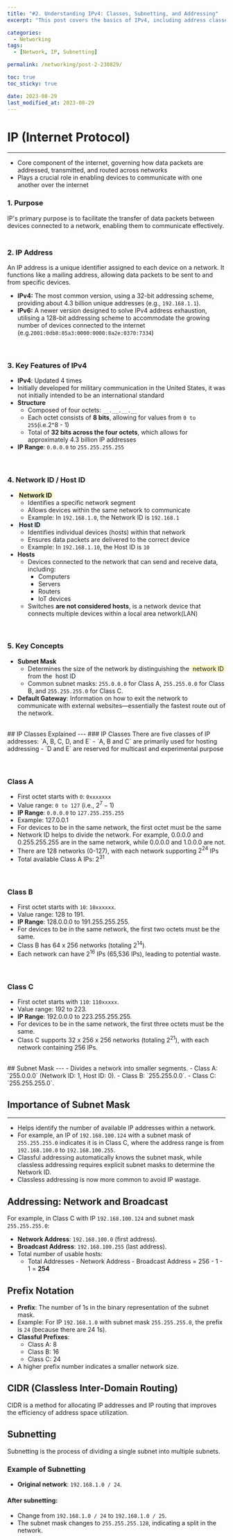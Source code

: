 ```yaml
---
title: "#2. Understanding IPv4: Classes, Subnetting, and Addressing"
excerpt: "This post covers the basics of IPv4, including address classes, subnetting, and network identification. It provides essential knowledge for effective networking and device communication."

categories:
  - Networking
tags:
  - [Network, IP, Subnetting]

permalink: /networking/post-2-230829/

toc: true
toc_sticky: true

date: 2023-08-29
last_modified_at: 2023-08-29
---
```

# IP (Internet Protocol)
---
- Core component of the internet, governing how data packets are addressed, transmitted, and routed across networks
- Plays a crucial role in enabling devices to communicate with one another over the internet

### 1. Purpose
IP's primary purpose is to facilitate the transfer of data packets between devices connected to a network, enabling them to communicate effectively.
　

### 2. IP Address
An IP address is a unique identifier assigned to each device on a network. It functions like a mailing address, allowing data packets to be sent to and from specific devices.<br>
- **IPv4:** The most common version, using a 32-bit addressing scheme, providing about 4.3 billion unique addresses (e.g., `192.168.1.1`).
- **IPv6:** A newer version designed to solve IPv4 address exhaustion, utilising a 128-bit addressing scheme to accommodate the growing number of devices connected to the internet (e.g.`2001:0db8:85a3:0000:0000:8a2e:0370:7334`)

　
### 3. Key Features of IPv4
- **IPv4**: Updated 4 times
- Initially developed for military communication in the United States, it was not initially intended to be an international standard
- **Structure**
    - Composed of four octets: `__.__.__.__`
    - Each octet consists of **8 bits**, allowing for values from `0 to 255`(i.e.2^8 - 1)
    - Total of **32 bits across the four octets**, which allows for approximately 4.3 billion IP addresses
- **IP Range**: `0.0.0.0` to `255.255.255.255`

　
### 4. Network ID / Host ID
- <span style="background-color:#FFFACD"> **&nbsp;Network ID&nbsp;** </span>
    - Identifies a specific network segment
    - Allows devices within the same network to communicate
    - Example: In `192.168.1.0`, the Network ID is `192.168.1`
- <span style="background-color:#F0F8FF"> **&nbsp;Host ID&nbsp;** </span>
    - Identifies individual devices (hosts) within that network
    - Ensures data packets are delivered to the correct device
    - Example: In `192.168.1.10`, the Host ID is `10`
- **Hosts**
    - Devices connected to the network that can send and receive data, including:
        - Computers
        - Servers
        - Routers
        - IoT devices
    - Switches **are not considered hosts**, is a network device that connects multiple devices within a local area network(LAN)

　
### 5. Key Concepts
- **Subnet Mask**
    - Determines the size of the network by distinguishing the <span style="background-color:#FFFACD"> &nbsp;network ID&nbsp; </span> from the <span style="background-color:#F0F8FF"> &nbsp;host ID&nbsp; </span>
    - Common subnet masks: `255.0.0.0` for Class A, `255.255.0.0` for Class B, and `255.255.255.0` for Class C.
- **Default Gateway**: Information on how to exit the network to communicate with external websites—essentially the fastest route out of the network.

<br>
## IP Classes Explained
---
### IP Classes
There are five classes of IP addresses: `A, B, C, D, and E`
- `A, B and C` are primarily used for hosting addressing
- `D and E` are reserved for multicast and experimental purpose

　
### Class A
- First octet starts with `0`: `0xxxxxxx`
- Value range: `0 to 127` (i.e., $2^7 - 1$)
- **IP Range**: `0.0.0.0` to `127.255.255.255`
- Example: 127.0.0.1
- For devices to be in the same network, the first octet must be the same
- Network ID helps to divide the network. For example, 0.0.0.0 and 0.255.255.255 are in the same network, while 0.0.0.0 and 1.0.0.0 are not.
- There are 128 networks (0-127), with each network supporting $2^{24}$ IPs
- Total available Class A IPs: $2^{31}$

　
### Class B
- First octet starts with `10`: `10xxxxxx`.
- Value range: 128 to 191.
- **IP Range**: 128.0.0.0 to 191.255.255.255.
- For devices to be in the same network, the first two octets must be the same.
- Class B has 64 x 256 networks (totaling $2^{14}$).
- Each network can have $2^{16}$ IPs (65,536 IPs), leading to potential waste.

　
### Class C
- First octet starts with `110`: `110xxxxx`.
- Value range: 192 to 223.
- **IP Range**: 192.0.0.0 to 223.255.255.255.
- For devices to be in the same network, the first three octets must be the same.
- Class C supports 32 x 256 x 256 networks (totaling $2^{21}$), with each network containing 256 IPs.

<br>
## Subnet Mask
---
- Divides a network into smaller segments.
  - Class A: `255.0.0.0` (Network ID: 1, Host ID: 0).
  - Class B: `255.255.0.0`.
  - Class C: `255.255.255.0`.

## Importance of Subnet Mask
---
- Helps identify the number of available IP addresses within a network.
- For example, an IP of `192.168.100.124` with a subnet mask of `255.255.255.0` indicates it is in Class C, where the address range is from `192.168.100.0` to `192.168.100.255`.
- Classful addressing automatically knows the subnet mask, while classless addressing requires explicit subnet masks to determine the Network ID.
- Classless addressing is now more common to avoid IP wastage.

## Addressing: Network and Broadcast
For example, in Class C with IP `192.168.100.124` and subnet mask `255.255.255.0`:
- **Network Address**: `192.168.100.0` (first address).
- **Broadcast Address**: `192.168.100.255` (last address).
- Total number of usable hosts:
  - Total Addresses - Network Address - Broadcast Address = 256 - 1 - 1 = **254**

## Prefix Notation
- **Prefix**: The number of 1s in the binary representation of the subnet mask.
- Example: For IP `192.168.1.0` with subnet mask `255.255.255.0`, the prefix is `24` (because there are 24 1s).
- **Classful Prefixes**:
  - Class A: 8
  - Class B: 16
  - Class C: 24
- A higher prefix number indicates a smaller network size.

## CIDR (Classless Inter-Domain Routing)
CIDR is a method for allocating IP addresses and IP routing that improves the efficiency of address space utilization.

## Subnetting
Subnetting is the process of dividing a single subnet into multiple subnets.

### Example of Subnetting
- **Original network**: `192.168.1.0 / 24`.

#### After subnetting:
- Change from `192.168.1.0 / 24` to `192.168.1.0 / 25`.
- The subnet mask changes to `255.255.255.128`, indicating a split in the network.
